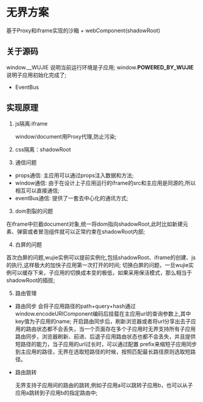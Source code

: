 # 无界方案

基于Proxy和iframe实现的沙箱 + webComponent(shadowRoot)

## 关于源码

window.__WUJIE 说明当前运行环境是子应用;
window.__POWERED_BY_WUJIE__ 说明子应用初始化完成了;

- EventBus


## 实现原理

1. js隔离:iframe

   window/document用Proxy代理,防止污染;

2. css隔离：shadowRoot


1. 通信问题

- props通信: 主应用可以通过props注入数据和方法;
- window通信: 由于在设计上子应用运行的iframe的src和主应用是同源的,所以相互可以直接通信;
- eventBus通信: 提供了一套去中心化的通讯方式;

3. dom割裂的问题

在iframe中拦截document对象,统一将dom指向shadowRoot,此时比如新建元素、弹窗或者冒泡组件就可以正常约束在shadowRoot内部;

4. 白屏的问题

首次白屏的问题,wujie实例可以提前实例化,包括shadowRoot、iframe的创建、js的执行,这样极大的加快子应用第一次打开的时间;
切换白屏的问题，一旦wujie实例可以缓存下来，子应用的切换成本变的极低，如果采用保活模式，那么相当于shadowRoot的插拔;

5. 路由管理

- 路由同步
  会将子应用路径的path+query+hash通过window.encodeURIComponent编码后挂载在主应用url的查询参数上,其中key值为子应用的name;
  开启路由同步后，刷新浏览器或者将url分享出去子应用的路由状态都不会丢失，当一个页面存在多个子应用时无界支持所有子应用路由同步，浏览器刷新、前进、后退子应用路由状态也都不会丢失，并且提供短路径的能力，当子应用的url过长时，可以通过配置 prefix来缩短子应用同步到主应用的路径，无界在选取短路径的时候，按照匹配最长路径原则选取短路径。

- 路由跳转

  无界支持子应用间的路由的跳转,例如子应用a可以跳转子应用b，也可以从子应用a跳转到子应用b的指定路由中;
